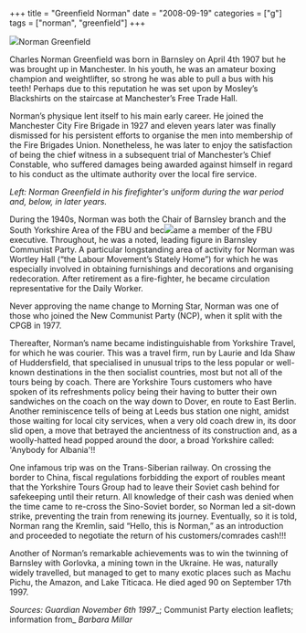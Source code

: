 +++
title = "Greenfield Norman"
date = "2008-09-19"
categories = ["g"]
tags = ["norman", "greenfield"]
+++

![](http://79.170.40.183/grahamstevenson.me.uk/images/stories/greenfield%20norman%20as%20fireman%201946.jpg)Norman Greenfield

Charles Norman Greenfield was born in Barnsley on April 4th 1907 but he was brought up in Manchester. In his youth, he was an amateur boxing champion and weightlifter, so strong he was able to pull a bus with his teeth! Perhaps due to this reputation he was set upon by Mosley’s Blackshirts on the staircase at Manchester’s Free Trade Hall. 

Norman’s physique lent itself to his main early career. He joined the Manchester City Fire Brigade in 1927 and eleven years later was finally dismissed for his persistent efforts to organise the men into membership of the Fire Brigades Union. Nonetheless, he was later to enjoy the satisfaction of being the chief witness in a subsequent trial of Manchester’s Chief Constable, who suffered damages being awarded against himself in regard to his conduct as the ultimate authority over the local fire service.

_Left: Norman Greenfield in his firefighter's uniform during the war period and, below, in later years._

During the 1940s, Norman was both the Chair of Barnsley branch and the South Yorkshire Area of the FBU and bec![](http://79.170.40.183/grahamstevenson.me.uk/images/stories/greenfield%20norman.JPG)ame a member of the FBU executive. Throughout, he was a noted, leading figure in Barnsley Communist Party. A particular longstanding area of activity for Norman was Wortley Hall (“the Labour Movement’s Stately Home”) for which he was especially involved in obtaining furnishings and decorations and organising redecoration. After retirement as a fire-fighter, he became circulation representative for the Daily Worker.

Never approving the name change to Morning Star, Norman was one of those who joined the New Communist Party (NCP), when it split with the CPGB in 1977.

Thereafter, Norman’s name became indistinguishable from Yorkshire Travel, for which he was courier. This was a travel firm, run by Laurie and Ida Shaw of Huddersfield, that specialised in unusual trips to the less popular or well-known destinations in the then socialist countries, most but not all of the tours being by coach. There are Yorkshire Tours customers who have spoken of its refreshments policy being their having to butter their own sandwiches on the coach on the way down to Dover, en route to East Berlin. Another reminiscence tells of being at Leeds bus station one night, amidst those waiting for local city services, when a very old coach drew in, its door slid open, a move that betrayed the ancientness of its construction and, as a woolly-hatted head popped around the door, a broad Yorkshire called: 'Anybody for Albania'!!

One infamous trip was on the Trans-Siberian railway. On crossing the border to China, fiscal regulations forbidding the export of roubles meant that the Yorkshire Tours Group had to leave their Soviet cash behind for safekeeping until their return. All knowledge of their cash was denied when the time came to re-cross the Sino-Soviet border, so Norman led a sit-down strike, preventing the train from renewing its journey. Eventually, so it is told, Norman rang the Kremlin, said “Hello, this is Norman,” as an introduction and proceeded to negotiate the return of his customers/comrades cash!!!

Another of Norman’s remarkable achievements was to win the twinning of Barnsley with Gorlovka, a mining town in the Ukraine. He was, naturally widely travelled, but managed to get to many exotic places such as Machu Pichu, the Amazon, and Lake Titicaca. He died aged 90 on September 17th 1997.

_Sources: Guardian_ _November 6th 1997__; Communist Party election leaflets; information from_ _Barbara Millar_
